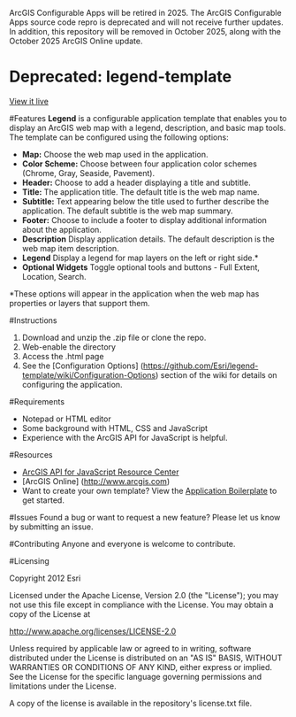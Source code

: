 
ArcGIS Configurable Apps will be retired in 2025. The ArcGIS Configurable Apps source code repro is deprecated and will not receive further updates. In addition, this repository will be removed in October 2025, along with the October 2025 ArcGIS Online update.


Deprecated: legend-template
===============

[View it live](http://www.arcgis.com/apps/PanelsLegend/index.html?webmap=c959f521c02f4f64abf4d39019c5ccd5)

#Features
**Legend** is a configurable application template that enables you to display an ArcGIS web map with a legend, description, and basic map tools. The template can be configured using the following options:
 - **Map:** Choose the web map used in the application. 
 - **Color Scheme:** Choose between four application color schemes (Chrome, Gray, Seaside, Pavement).
 - **Header:** Choose to add a header displaying a title and subtitle.
 - **Title:** The application title. The default title is the web map name.
 - **Subtitle:** Text appearing below the title used to further describe the application. The default subtitle is the web map summary.
 - **Footer:**  Choose to include a footer to display additional information about the application.
 - **Description** Display application details. The default description is the web map item description.
 - **Legend** Display a legend for map layers on the left or right side.*
 - **Optional Widgets** Toggle optional tools and buttons - Full Extent, Location, Search.
 
*These options will appear in the application when the web map has properties or layers that support them.

#Instructions

1. Download and unzip the .zip file or clone the repo. 
2. Web-enable the directory
3. Access the .html page 
4. See the [Configuration Options] (https://github.com/Esri/legend-template/wiki/Configuration-Options) section of the wiki for details on configuring the application. 


#Requirements

- Notepad or HTML editor
- Some background with HTML, CSS and JavaScript
- Experience with the ArcGIS API for JavaScript is helpful. 

#Resources

- [ArcGIS API for JavaScript Resource Center](http://help.arcgis.com/en/webapi/javascript/arcgis/index.html)
- [ArcGIS Online] (http://www.arcgis.com)
- Want to create your own template? View the [Application Boilerplate](https://github.com/Esri/application-boilerplate-js) to get started. 

#Issues
Found a bug or want to request a new feature? Please let us know by submitting an issue. 

#Contributing
Anyone and everyone is welcome to contribute. 

#Licensing 

Copyright 2012 Esri

Licensed under the Apache License, Version 2.0 (the "License"); you may not use this file except in compliance with the License. You may obtain a copy of the License at

http://www.apache.org/licenses/LICENSE-2.0

Unless required by applicable law or agreed to in writing, software distributed under the License is distributed on an "AS IS" BASIS, WITHOUT WARRANTIES OR CONDITIONS OF ANY KIND, either express or implied. See the License for the specific language governing permissions and limitations under the License.

A copy of the license is available in the repository's license.txt file.

